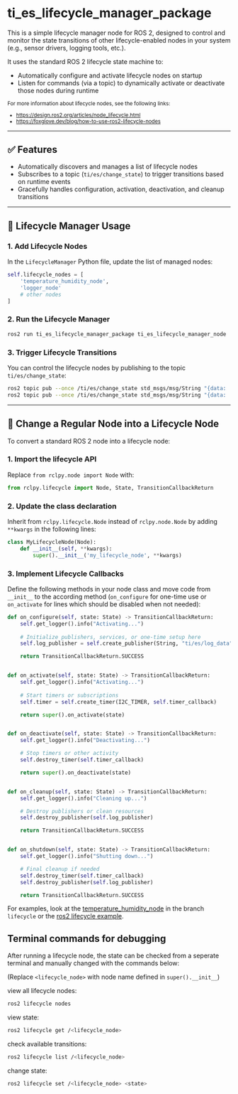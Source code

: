 # ti_es_lifecycle_manager_package

This is a simple lifecycle manager node for ROS 2, designed to control and monitor the state transitions of other lifecycle-enabled nodes in your system (e.g., sensor drivers, logging tools, etc.).

It uses the standard ROS 2 lifecycle state machine to:
- Automatically configure and activate lifecycle nodes on startup
- Listen for commands (via a topic) to dynamically activate or deactivate those nodes during runtime

<small>

For more information about lifecycle nodes, see the following links:
- https://design.ros2.org/articles/node_lifecycle.html
- https://foxglove.dev/blog/how-to-use-ros2-lifecycle-nodes

</small>

---

## ✅ Features

- Automatically discovers and manages a list of lifecycle nodes
- Subscribes to a topic (`ti/es/change_state`) to trigger transitions based on runtime events
- Gracefully handles configuration, activation, deactivation, and cleanup transitions

---

## 🚀 Lifecycle Manager Usage

### 1. Add Lifecycle Nodes
In the `LifecycleManager` Python file, update the list of managed nodes:
```python
self.lifecycle_nodes = [
    'temperature_humidity_node',
    'logger_node'
    # other nodes
]
```

### 2. Run the Lifecycle Manager
```bash
ros2 run ti_es_lifecycle_manager_package ti_es_lifecycle_manager_node
```

### 3. Trigger Lifecycle Transitions
You can control the lifecycle nodes by publishing to the topic `ti/es/change_state`:

```bash
ros2 topic pub --once /ti/es/change_state std_msgs/msg/String "{data: 'deactivate'}"
ros2 topic pub --once /ti/es/change_state std_msgs/msg/String "{data: 'activate'}"
```

---

## 🔄 Change a Regular Node into a Lifecycle Node

To convert a standard ROS 2 node into a lifecycle node:

### 1. Import the lifecycle API
Replace `from rclpy.node import Node` with:
```python
from rclpy.lifecycle import Node, State, TransitionCallbackReturn
```

### 2. Update the class declaration
Inherit from `rclpy.lifecycle.Node` instead of `rclpy.node.Node` by adding `**kwargs` in the following lines:

```python
class MyLifecycleNode(Node):
    def __init__(self, **kwargs):
        super().__init__('my_lifecycle_node', **kwargs)
```

### 3. Implement Lifecycle Callbacks
Define the following methods in your node class and move code from `__init__` to the according method (`on_configure` for one-time use or `on_activate` for lines which should be disabled when not needed):

```python
def on_configure(self, state: State) -> TransitionCallbackReturn:
    self.get_logger().info("Activating...")
    
    # Initialize publishers, services, or one-time setup here
    self.log_publisher = self.create_publisher(String, "ti/es/log_data", 10)        

    return TransitionCallbackReturn.SUCCESS


def on_activate(self, state: State) -> TransitionCallbackReturn:
    self.get_logger().info("Activating...")
    
    # Start timers or subscriptions
    self.timer = self.create_timer(I2C_TIMER, self.timer_callback)

    return super().on_activate(state)


def on_deactivate(self, state: State) -> TransitionCallbackReturn:
    self.get_logger().info("Deactivating...")

    # Stop timers or other activity
    self.destroy_timer(self.timer_callback)

    return super().on_deactivate(state)


def on_cleanup(self, state: State) -> TransitionCallbackReturn:
    self.get_logger().info("Cleaning up...")

    # Destroy publishers or clean resources
    self.destroy_publisher(self.log_publisher)

    return TransitionCallbackReturn.SUCCESS


def on_shutdown(self, state: State) -> TransitionCallbackReturn:
    self.get_logger().info("Shutting down...")

    # Final cleanup if needed
    self.destroy_timer(self.timer_callback)
    self.destroy_publisher(self.log_publisher)

    return TransitionCallbackReturn.SUCCESS
```

For examples, look at the [temperature_humidity_node](https://github.com/DavidAkerboom/ti_es_temperature_humidity_package/blob/lifecycle/ti_es_temperature_humidity_package/ti_es_temperature_humidity_node.py) in the branch `lifecycle` or the [ros2 lifecycle example](https://github.com/ros2/demos/tree/jazzy/lifecycle_py).


## Terminal commands for debugging
After running a lifecycle node, the state can be checked from a seperate terminal and manually changed with the commands below:

(Replace `<lifecycle_node>` with node name defined in `super().__init__`)

view all lifecycle nodes:
```bash
ros2 lifecycle nodes
```

view state:
```bash
ros2 lifecycle get /<lifecycle_node>
```

check available transitions:
```bash
ros2 lifecycle list /<lifecycle_node>
```

change state:
```bash
ros2 lifecycle set /<lifecycle_node> <state>
```
